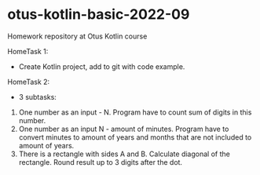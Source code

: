 # otus-kotlin-basic-2022-09
Homework repository at Otus Kotlin course

HomeTask 1:
- Create Kotlin project, add to git with code example.

HomeTask 2:

- 3 subtasks:
1) One number as an input - N. Program have to count sum of digits in this number.
2) One number as an input N - amount of minutes. Program have to convert minutes to amount of years and months that are
not included to amount of years.
3) There is a rectangle with sides A and B. Calculate diagonal of the rectangle. Round result up to 3 digits after the
dot.